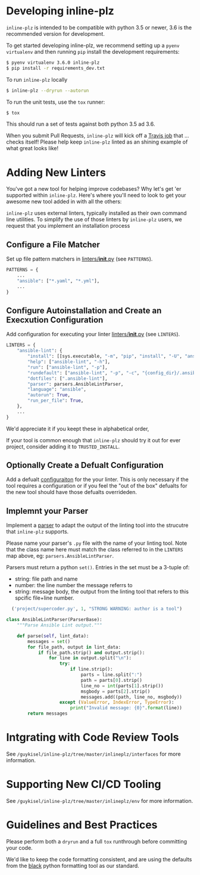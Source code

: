 # Developing inline-plz

`inline-plz` is intended to be compatible with python 3.5 or newer, 3.6 is the recommended version for development.

To get started developing inline-plz, we recommend setting up a `pyenv` `virtualenv` and then running `pip` install the development requirements:

```bash
$ pyenv virtualenv 3.6.0 inline-plz
$ pip install -r requirements_dev.txt
```

To run `inline-plz` locally

```bash
$ inline-plz --dryrun --autorun
```

To run the unit tests, use the `tox` runner:

```bash
$ tox
```

This should run a set of tests against both python 3.5 ad 3.6.


When you submit Pull Requests, `inline-plz` will kick off a [Travis job](blob/master/.travis.yml) that ... checks itself!   Please help keep `inline-plz` linted as an shining example of what great looks like!


# Adding New Linters

You've got a new tool for helping improve codebases?  Why let's get 'er supported within `inline-plz`.  Here's where you'll need to look to get your awesome new tool added in with all the others:

`inline-plz` uses external linters, typically installed as their own command line utilities.  To simplify the use of those linters by `inline-plz` users, we request that you implement an installation process

## Configure a File Matcher

Set up file pattern matchers in [linters/__init__.py](blob/master/inlineplz/linters/__init__.py) (see `PATTERNS`).

```python
PATTERNS = {
    ...
    "ansible": ["*.yaml", "*.yml"],
    ...
}
```


## Configure Autoinstallation and Create an Execxution Configuration

Add configuration for executing your linter [linters/__init__.py](blob/master/inlineplz/linters/__init__.py) (see `LINTERS`).

```python
LINTERS = {
    "ansible-lint": {
        "install": [[sys.executable, "-m", "pip", "install", "-U", "ansible-lint"]],
        "help": ["ansible-lint", "-h"],
        "run": ["ansible-lint", "-p"],
        "rundefault": ["ansible-lint", "-p", "-c", "{config_dir}/.ansible-lint"],
        "dotfiles": [".ansible-lint"],
        "parser": parsers.AnsibleLintParser,
        "language": "ansible",
        "autorun": True,
        "run_per_file": True,
    },
    ...
}
```

We'd appreciate it if you keept these in alphabetical order,

If your tool is common enough that `inline-plz` should try it out for ever project, consider adding it to `TRUSTED_INSTALL`.

## Optionally Create a Defualt Configuration

Add a defualt [configuraiton](tree/master/inlineplz/linters/config) for the your linter.  This is only necessary if the tool requires a configuration or if you feel the "out of the box" defualts for the new tool should have those defualts overrideden.

## Implemnt your Parser

Implement a [parser](tree/master/inlineplz/parsers) to adapt the output of the linting tool into the strucutre that `inline-plz` supports.

Please name your parser's `.py` file with the name of your linting tool.  Note that the class name here must match the class referred to in the `LINTERS` map above, eg: `parsers.AnsibleLintParser`.

Parsers must return a python `set()`.  Entries in the set must be a 3-tuple of:

* string: file path and name
* number: the line number the message referrs to
* string: message body, the output from the linting tool that refers to this spcific file+line number.

```python
  ('project/supercoder.py', 1, "STRONG WARNING: author is a tool")
```


```python
class AnsibleLintParser(ParserBase):
    """Parse Ansible Lint output."""

    def parse(self, lint_data):
        messages = set()
        for file_path, output in lint_data:
            if file_path.strip() and output.strip():
                for line in output.split("\n"):
                    try:
                        if line.strip():
                            parts = line.split(":")
                            path = parts[0].strip()
                            line_no = int(parts[1].strip())
                            msgbody = parts[2].strip()
                            messages.add((path, line_no, msgbody))
                    except (ValueError, IndexError, TypeError):
                        print("Invalid message: {0}".format(line))
        return messages

```

# Intgrating with Code Review Tools

See `/guykisel/inline-plz/tree/master/inlineplz/interfaces` for more information.

# Supporting New CI/CD Tooling

See `/guykisel/inline-plz/tree/master/inlineplz/env` for more information.

# Guidelines and Best Practices

Please perform both a `dryrun` and a full `tox` runthrough before committing your code.

We'd like to keep the code formatting consistent, and are using the defaults from the [black](https://github.com/ambv/black) python formatting tool as our standard.

